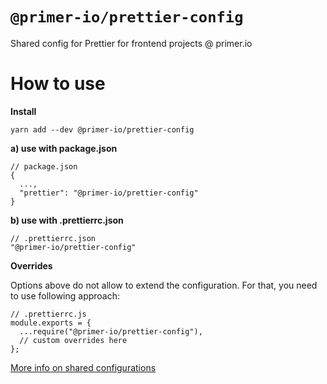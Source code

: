 # `@primer-io/prettier-config`

Shared config for Prettier for frontend projects @ primer.io

# How to use

**Install**

```
yarn add --dev @primer-io/prettier-config
```

**a) use with package.json**

```
// package.json
{
  ...,
  "prettier": "@primer-io/prettier-config"
}
```

**b) use with .prettierrc.json**

```
// .prettierrc.json
"@primer-io/prettier-config"
```

**Overrides**

Options above do not allow to extend the configuration. For that, you need to use following approach:

```
// .prettierrc.js
module.exports = {
  ...require("@primer-io/prettier-config"),
  // custom overrides here
};
```

[More info on shared configurations](https://prettier.io/docs/en/configuration.html#sharing-configurations)